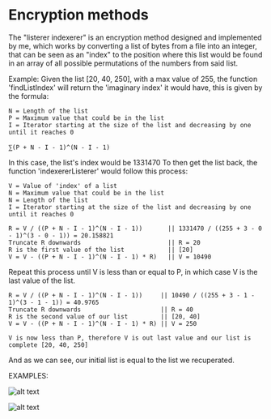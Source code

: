 # Encryption methods

The "listerer indexerer" is an encryption method designed and implemented by me, which works by converting a list of bytes from a file into an integer, that can be seen as an "index" to the position where this list would be found in an array of all possible permutations of the numbers from said list.

Example:
  Given the list [20, 40, 250], with a max value of 255, the function 'findListIndex' will return the 'imaginary index' it would have, this is given by the formula:
    
    N = Length of the list
    P = Maximum value that could be in the list
    I = Iterator starting at the size of the list and decreasing by one until it reaches 0
    
    ⅀(P + N - I - 1)^(N - I - 1)
    
  In this case, the list's index would be 1331470
  To then get the list back, the function 'indexererListerer' would follow this process:
  
    V = Value of 'index' of a list
    N = Maximum value that could be in the list
    N = Length of the list
    I = Iterator starting at the size of the list and decreasing by one until it reaches 0
    
    R = V / ((P + N - I - 1)^(N - I - 1))       || 1331470 / ((255 + 3 - 0 - 1)^(3 - 0 - 1)) = 20.158821
    Truncate R downwards                        || R = 20
    R is the first value of the list            || [20]
    V = V - ((P + N - I - 1)^(N - I - 1) * R)   || V = 10490
  
  Repeat this process until V is less than or equal to P, in which case V is the last value of the list.

    R = V / ((P + N - I - 1)^(N - I - 1))     || 10490 / ((255 + 3 - 1 - 1)^(3 - 1 - 1)) = 40.9765
    Truncate R downwards                      || R = 40
    R is the second value of our list         || [20, 40]
    V = V - ((P + N - I - 1)^(N - I - 1) * R) || V = 250

    V is now less than P, therefore V is out last value and our list is complete [20, 40, 250]

  And as we can see, our initial list is equal to the list we recuperated.
  
  
EXAMPLES:

![alt text](https://github.com/Pharadas/encryption_methods/blob/main/ListererIndexerRandomListExample.PNG?raw=true)

![alt text](https://github.com/Pharadas/encryption_methods/blob/main/image.png?raw=true)
